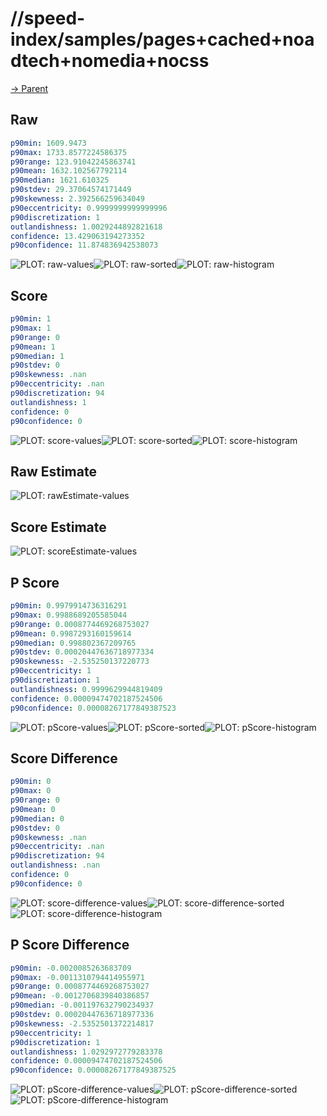 
# //speed-index/samples/pages+cached+noadtech+nomedia+nocss

[→ Parent](../..)


## Raw


```yaml
p90min: 1609.9473
p90max: 1733.8577224586375
p90range: 123.91042245863741
p90mean: 1632.102567792114
p90median: 1621.610325
p90stdev: 29.37064574171449
p90skewness: 2.392566259634049
p90eccentricity: 0.9999999999999996
p90discretization: 1
outlandishness: 1.0029244892821618
confidence: 13.429063194273352
p90confidence: 11.874836942538073

```

![PLOT: raw-values](./raw/values.svg)![PLOT: raw-sorted](./raw/sorted.svg)![PLOT: raw-histogram](./raw/histogram.svg)
## Score


```yaml
p90min: 1
p90max: 1
p90range: 0
p90mean: 1
p90median: 1
p90stdev: 0
p90skewness: .nan
p90eccentricity: .nan
p90discretization: 94
outlandishness: 1
confidence: 0
p90confidence: 0

```

![PLOT: score-values](./score/values.svg)![PLOT: score-sorted](./score/sorted.svg)![PLOT: score-histogram](./score/histogram.svg)
## Raw Estimate

![PLOT: rawEstimate-values](./rawEstimate/values.svg)
## Score Estimate

![PLOT: scoreEstimate-values](./scoreEstimate/values.svg)
## P Score


```yaml
p90min: 0.9979914736316291
p90max: 0.9988689205585044
p90range: 0.0008774469268753027
p90mean: 0.9987293160159614
p90median: 0.998802367209765
p90stdev: 0.00020447636718977334
p90skewness: -2.535250137220773
p90eccentricity: 1
p90discretization: 1
outlandishness: 0.9999629944819409
confidence: 0.00009474702187524506
p90confidence: 0.00008267177849387523

```

![PLOT: pScore-values](./pScore/values.svg)![PLOT: pScore-sorted](./pScore/sorted.svg)![PLOT: pScore-histogram](./pScore/histogram.svg)
## Score Difference


```yaml
p90min: 0
p90max: 0
p90range: 0
p90mean: 0
p90median: 0
p90stdev: 0
p90skewness: .nan
p90eccentricity: .nan
p90discretization: 94
outlandishness: .nan
confidence: 0
p90confidence: 0

```

![PLOT: score-difference-values](./score-difference/values.svg)![PLOT: score-difference-sorted](./score-difference/sorted.svg)![PLOT: score-difference-histogram](./score-difference/histogram.svg)
## P Score Difference


```yaml
p90min: -0.0020085263683709
p90max: -0.0011310794414955971
p90range: 0.0008774469268753027
p90mean: -0.0012706839840386857
p90median: -0.001197632790234937
p90stdev: 0.00020447636718977336
p90skewness: -2.5352501372214817
p90eccentricity: 1
p90discretization: 1
outlandishness: 1.0292972779283378
confidence: 0.00009474702187524506
p90confidence: 0.00008267177849387525

```

![PLOT: pScore-difference-values](./pScore-difference/values.svg)![PLOT: pScore-difference-sorted](./pScore-difference/sorted.svg)![PLOT: pScore-difference-histogram](./pScore-difference/histogram.svg)